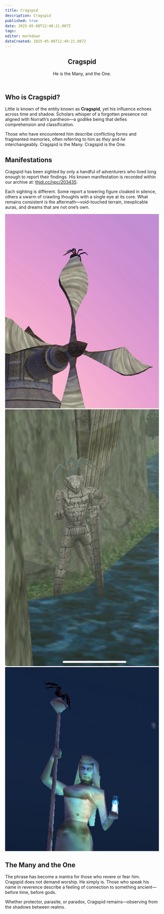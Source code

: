 ```yaml
---
title: Cragspid
description: Cragspid
published: true
date: 2025-05-08T12:48:21.087Z
tags: 
editor: markdown
dateCreated: 2025-05-08T12:48:21.087Z
---
```


<article class="wiki-article">
  <header class="entity-header">
    <h1>Cragspid</h1>
    <p class="subtitle">He is the Many, and the One.</p>
  </header>
  <section class="entity-body">
    <h2>Who is Cragspid?</h2>
    <p>
      Little is known of the entity known as <strong>Cragspid</strong>, yet his influence echoes across time and shadow. Scholars whisper of a forgotten presence not aligned with Norrath’s pantheon—a godlike being that defies comprehension and classification.
    </p>
    <p>
      Those who have encountered him describe conflicting forms and fragmented memories, often referring to him as <em>they</em> and <em>he</em> interchangeably. Cragspid is the Many. Cragspid is the One.
    </p>
    <h2>Manifestations</h2>
    <p>
      Cragspid has been sighted by only a handful of adventurers who lived long enough to report their findings. His known manifestation is recorded within our archive at: 
      <a href="https://www.thjdi.cc/npc/203435" target="_blank">thjdi.cc/npc/203435</a>.
    </p>
    <p>
      Each sighting is different. Some report a towering figure cloaked in silence, others a swarm of crawling thoughts with a single eye at its core. What remains consistent is the aftermath—void-touched terrain, inexplicable auras, and dreams that are not one’s own.
    </p>
    <div class="entity-gallery">
      <img src="/expansion-guide/who.webp" alt="Sighting of Cragspid" class="sighting-img">
      <img src="/expansion-guide/is.webp" alt="Another Sighting" class="sighting-img">
			<img src="/expansion-guide/cragspid.webp" alt="Yet Another Sighting" class="sighting-img">
    </div>
    <h2>The Many and the One</h2>
    <p>
      The phrase has become a mantra for those who revere or fear him. Cragspid does not demand worship. He simply is. Those who speak his name in reverence describe a feeling of connection to something ancient—before time, before gods.
    </p>
    <p>
      Whether protector, parasite, or paradox, Cragspid remains—observing from the shadows between realms.
    </p>
  </section>
</article>
